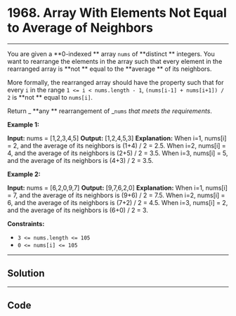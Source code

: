 # 1968. Array With Elements Not Equal to Average of Neighbors

---

You are given a **0-indexed ** array `nums` of **distinct ** integers. You want to rearrange the elements in the array such that every element in the rearranged array is **not ** equal to the **average ** of its neighbors.

More formally, the rearranged array should have the property such that for every `i` in the range `1 <= i < nums.length - 1`, `(nums[i-1] + nums[i+1]) / 2` is **not ** equal to `nums[i]`.

Return _ **any ** rearrangement of _`nums` _that meets the requirements_.

 

**Example 1:**


**Input:** nums = [1,2,3,4,5]
**Output:** [1,2,4,5,3]
**Explanation:**
When i=1, nums[i] = 2, and the average of its neighbors is (1+4) / 2 = 2.5.
When i=2, nums[i] = 4, and the average of its neighbors is (2+5) / 2 = 3.5.
When i=3, nums[i] = 5, and the average of its neighbors is (4+3) / 2 = 3.5.


**Example 2:**


**Input:** nums = [6,2,0,9,7]
**Output:** [9,7,6,2,0]
**Explanation:**
When i=1, nums[i] = 7, and the average of its neighbors is (9+6) / 2 = 7.5.
When i=2, nums[i] = 6, and the average of its neighbors is (7+2) / 2 = 4.5.
When i=3, nums[i] = 2, and the average of its neighbors is (6+0) / 2 = 3.


 

**Constraints:**

  * `3 <= nums.length <= 105`
  * `0 <= nums[i] <= 105`

---

## Solution



---

## Code
```python


```